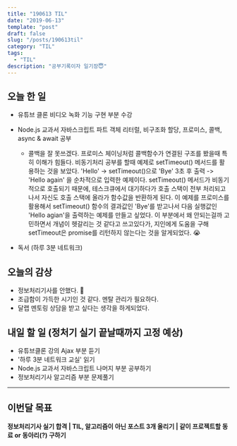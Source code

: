 ```yaml
---
title: "190613 TIL"
date: "2019-06-13"
template: "post"
draft: false
slug: "/posts/190613til"
category: "TIL"
tags:
  - "TIL"
description: "공부기록이자 일기장😇"
---
```


## 오늘 한 일

- 유튜브 클론 비디오 녹화 기능 구현 부분 수강
- Node.js 교과서 자바스크립트 파트 객체 리터럴, 비구조화 할당, 프로미스, 콜백, async & await 공부
  - 콜백을 잘 못쓰겠다. 프로미스 체이닝처럼 콜백함수가 연결된 구조를 봤을때 특히 이해가 힘들다. 비동기처리 공부를 할때 예제로 setTimeout() 메서드를 활용하는 것을 보았다. 'Hello' -> setTimeout()으로 'Bye' 3초 후 출력 -> 'Hello again' 을 순차적으로 입력한 예제이다. setTimeout() 메서드가 비동기적으로 호출되기 때문에, 테스크큐에서 대기하다가 호출 스택이 전부 처리되고 나서 자신도 호출 스택에 올라가 함수값을 반환하게 된다. 이 예제를 프로미스를 활용해서 setTimeout() 함수의 결과값인 'Bye'를 받고나서 다음 실행값인 'Hello agian'을 출력하는 예제를 만들고 싶었다. 이 부분에서 왜 안되는걸까 고민하면서 개념이 헷갈리는 것 같다고 쓰고있다가, 지인에게 도움을 구해 setTimeout은 promise를 리턴하지 않는다는 것을 알게되었다. 😭

- 독서 (하루 3분 네트워크)

## 오늘의 감상

- 정보처리기사를 안했다. 🤣
- 조급함이 가득한 시기인 것 같다. 멘탈 관리가 필요하다.
- 달랩 멘토링 상담을 받고 싶다는 생각을 하게되었다.

## 내일 할 일 (정처기 실기 끝날때까지 고정 예상)

- 유튜브클론 강의 Ajax 부분 듣기
- '하루 3분 네트워크 교실' 읽기
- Node.js 교과서 자바스크립트 나머지 부분 공부하기
- 정보처리기사 알고리즘 부분 문제풀기

---

## 이번달 목표

**정보처리기사 실기 합격 | TIL, 알고리즘이 아닌 포스트 3개 올리기 | 같이 프로젝트할 동료 or 동아리(?) 구하기**